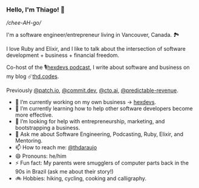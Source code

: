 ### Hello, I'm Thiago! 👋
_/chee-AH-go/_

I'm a software engineer/entrepreneur living in Vancouver, Canada. 🏞️

I love Ruby and Elixir, and I like to talk about the intersection of software development + business + financial freedom. 

Co-host of the 🎙️[hexdevs podcast](https://www.hexdevs.com/), I write about software and business on my blog ☄️[thd.codes](https://www.thd.codes/).

Previously [@patch.io](https://github.com/patch-technology), [@commit.dev](https://github.com/commitdev/), [@cto.ai](https://github.com/cto-ai), [@predictable-revenue](https://github.com/Carburetor/).

- 🔭 I’m currently working on my own business -> [hexdevs](https://www.hexdevs.com/).
- 🌱 I’m currently learning how to help other software developers become more effective.
- 🤔 I’m looking for help with entrepreneurship, marketing, and bootstrapping a business.
- 💬 Ask me about Software Engineering, Podcasting, Ruby, Elixir, and Mentoring.
- 📫 How to reach me: [@thdaraujo](https://twitter.com/thdaraujo)
- 😄 Pronouns: he/him
- ⚡ Fun fact: My parents were smugglers of computer parts back in the 90s in Brazil (ask me about their story!)
- 🚲 Hobbies: hiking, cycling, cooking and calligraphy.
